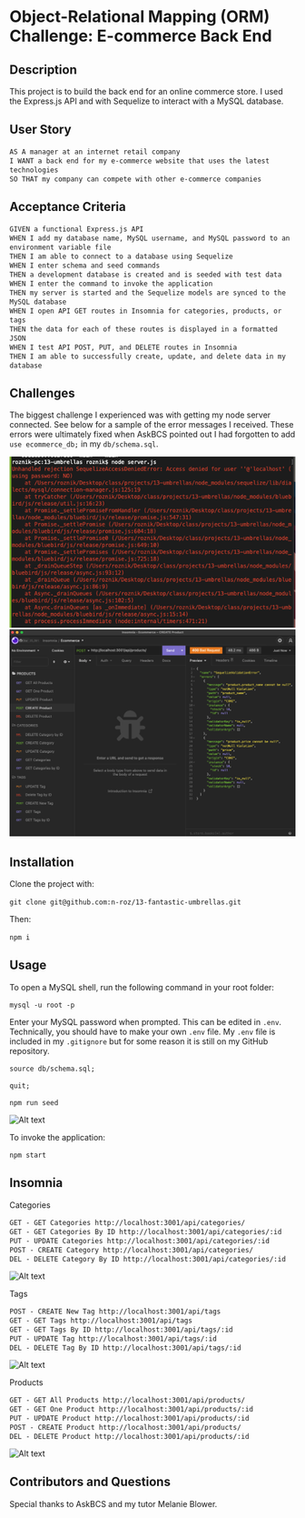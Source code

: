 # Object-Relational Mapping (ORM) Challenge: E-commerce Back End

## Description

This project is to build the back end for an online commerce store. I used the Express.js API and with Sequelize to interact with a MySQL database.

## User Story
```
AS A manager at an internet retail company
I WANT a back end for my e-commerce website that uses the latest technologies
SO THAT my company can compete with other e-commerce companies
```

## Acceptance Criteria
```
GIVEN a functional Express.js API
WHEN I add my database name, MySQL username, and MySQL password to an environment variable file
THEN I am able to connect to a database using Sequelize
WHEN I enter schema and seed commands
THEN a development database is created and is seeded with test data
WHEN I enter the command to invoke the application
THEN my server is started and the Sequelize models are synced to the MySQL database
WHEN I open API GET routes in Insomnia for categories, products, or tags
THEN the data for each of these routes is displayed in a formatted JSON
WHEN I test API POST, PUT, and DELETE routes in Insomnia
THEN I am able to successfully create, update, and delete data in my database
```

## Challenges
The biggest challenge I experienced was with getting my node server connected. See below for a sample of the error messages I received.
These errors were ultimately fixed when AskBCS pointed out I had forgotten to add ```use ecommerce_db;``` in my ```db/schema.sql```.

![Alt text](assets/error2.png "When I tried commenting out my .env file")
![Alt text](assets/error3.png "Before I fixed my db/schema.sql")

## Installation

Clone the project with:

```git clone git@github.com:n-roz/13-fantastic-umbrellas.git```

Then:

```npm i```

## Usage

To open a MySQL shell, run the following command in your root folder:
```
mysql -u root -p
```

Enter your MySQL password when prompted. This can be edited in ```.env```. Technically, you should have to make your own ```.env``` file. My ```.env``` file is included in my ```.gitignore``` but for some reason it is still on my GitHub repository.

```
source db/schema.sql;
```

```
quit;
```

```
npm run seed
```

![Alt text](assets/npm-run-seed.png "npm run seed")

To invoke the application:
```
npm start
```

## Insomnia

Categories
```
GET - GET Categories http://localhost:3001/api/categories/
GET - GET Categories By ID http://localhost:3001/api/categories/:id
PUT - UPDATE Categories http://localhost:3001/api/categories/:id
POST - CREATE Category http://localhost:3001/api/categories/
DEL - DELETE Category By ID http://localhost:3001/api/categories/:id
```
![Alt text](assets/insomnia3.png "POST CREATE Category")

Tags
```
POST - CREATE New Tag http://localhost:3001/api/tags
GET - GET Tags http://localhost:3001/api/tags
GET - GET Tags By ID http://localhost:3001/api/tags/:id
PUT - UPDATE Tag http://localhost:3001/api/tags/:id
DEL - DELETE Tag By ID http://localhost:3001/api/tags/:id
```
![Alt text](assets/insomnia4.png "GET GET Tags")

Products
```
GET - GET All Products http://localhost:3001/api/products/
GET - GET One Product http://localhost:3001/api/products/:id
PUT - UPDATE Product http://localhost:3001/api/products/:id
POST - CREATE Product http://localhost:3001/api/products/
DEL - DELETE Product http://localhost:3001/api/products/:id
```
![Alt text](assets/insomnia1.png "GET GET All Products")

## Contributors and Questions

Special thanks to AskBCS and my tutor Melanie Blower.
